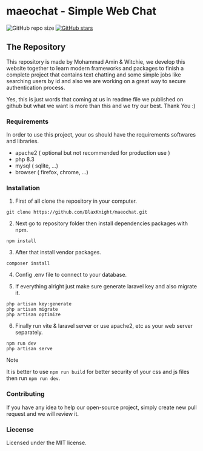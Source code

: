 # maeochat - Simple Web Chat

![GitHub repo size](https://img.shields.io/github/repo-size/BlaxKnight/maeochat)
[![GitHub stars](https://img.shields.io/github/stars/BlaxKnight/maeochat.svg)](https://github.com/BlaxKnight/maeochat/stargazers)

## The Repository

This repository is made by Mohammad Amin & Witchie, we develop this website
together to learn modern frameworks and packages to finish a complete project
that contains text chatting and some simple jobs like searching users by id
and also we are working on a great way to secure authentication process.

Yes, this is just words that coming at us in readme file we published on github
but what we want is more than this and we try our best. Thank You :)

### Requirements

In order to use this project, your os should have the requirements softwares and
libraries.

- apache2 ( optional but not recommended for production use )
- php 8.3
- mysql ( sqlite, ...)
- browser ( firefox, chrome, ...)

### Installation

1. First of all clone the repository in your computer.

```
git clone https://github.com/BlaxKnight/maeochat.git
```

2. Next go to repository folder then install dependencies packages with npm.

```
npm install
```

3. After that install vendor packages.

```
composer install
```

4. Config .env file to connect to your database.

5. If everything alright just make sure generate laravel key and
   also migrate it.

```
php artisan key:generate
php artisan migrate
php artisan optimize
```

6. Finally run vite & laravel server or use apache2, etc as your web server
   separately.

```
npm run dev
php artisan serve
```

> [!NOTE]
> It is better to use `npm run build` for better security of your css and js
> files then run `npm run dev`.

### Contributing

If you have any idea to help our open-source project, simply create new pull
request and we will review it.

### Liecense

Licensed under the MIT license.
